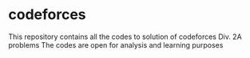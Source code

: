 # codeforces
This repository contains all the codes to solution of codeforces Div. 2A problems
The codes are open for analysis and learning purposes
